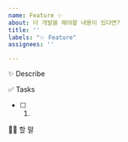 ```yaml
---
name: Feature ✨
about: 더 개발을 해야할 내용이 있다면?
title: ''
labels: "✨ Feature"
assignees: ''

---
```


✨ Describe


✅ Tasks
- [ ] 1.  


🙋🏻 할 말
